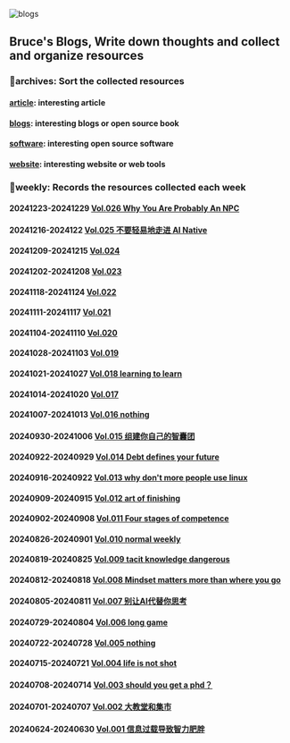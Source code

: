 ![blogs](https://socialify.git.ci/Real-Bruce/blogs/image?font=Rokkitt&forks=1&issues=1&language=1&name=1&owner=1&pattern=Brick%20Wall&pulls=1&stargazers=1&theme=Light)

## Bruce's Blogs, Write down thoughts and collect and organize resources

### 📌archives: Sort the collected resources

#### [article](./archives/article.md): interesting article

#### [blogs](./archives/blogs.md): interesting blogs or open source book

#### [software](./archives/software.md): interesting open source software

#### [website](./archives/website.md): interesting website or web tools

### 📰weekly: Records the resources collected each week

#### 20241223-20241229 [Vol.026 Why You Are Probably An NPC](./weekly/Vol.026.md)

#### 20241216-2024122 [Vol.025 不要轻易地走进 AI Native](./weekly/Vol.025.md)

#### 20241209-20241215 [Vol.024](./weekly/Vol.024.md)

#### 20241202-20241208 [Vol.023](./weekly/Vol.023.md)

#### 20241118-20241124 [Vol.022](./weekly/Vol.022.md)

#### 20241111-20241117 [Vol.021](./weekly/Vol.021.md)

#### 20241104-20241110 [Vol.020](./weekly/Vol.020.md)

#### 20241028-20241103 [Vol.019](./weekly/Vol.019.md)

#### 20241021-20241027 [Vol.018 learning to learn](./weekly/Vol.018.md)

#### 20241014-20241020 [Vol.017](./weekly/Vol.017.md)

#### 20241007-20241013 [Vol.016 nothing](./weekly/Vol.016.md)

#### 20240930-20241006 [Vol.015 组建你自己的智囊团](./weekly/Vol.015.md)

#### 20240922-20240929 [Vol.014 Debt defines your future](./weekly/Vol.014.md) 

#### 20240916-20240922 [Vol.013 why don't more people use linux](./weekly/Vol.013.md) 

#### 20240909-20240915 [Vol.012 art of finishing](./weekly/Vol.012.md) 

#### 20240902-20240908 [Vol.011 Four stages of competence ](./weekly/Vol.011.md)

#### 20240826-20240901 [Vol.010 normal weekly](./weekly/Vol.010.md) 

#### 20240819-20240825 [Vol.009 tacit knowledge dangerous](./weekly/Vol.009.md) 

#### 20240812-20240818 [Vol.008 Mindset matters more than where you go](./weekly/Vol.008.md) 

#### 20240805-20240811 [Vol.007 别让AI代替你思考](./weekly/Vol.007.md) 

#### 20240729-20240804 [Vol.006 long game](./weekly/Vol.006.md) 

#### 20240722-20240728 [Vol.005 nothing](./weekly/Vol.005.md) 

#### 20240715-20240721 [Vol.004 life is not shot](./weekly/Vol.004.md) 

#### 20240708-20240714 [Vol.003 should you get a phd？](./weekly/Vol.003.md) 

#### 20240701-20240707 [Vol.002 大教堂和集市](./weekly/Vol.002.md)

#### 20240624-20240630 [Vol.001 信息过载导致智力肥胖](./weekly/Vol.001.md)
